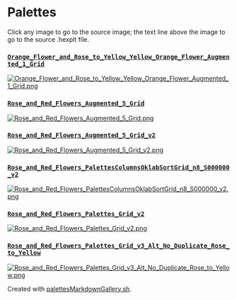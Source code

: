 # Palettes

Click any image to go to the source image; the text line above the image to go to the source .hexplt file.

### [`Orange_Flower_and_Rose_to_Yellow_Yellow_Orange_Flower_Augmented_1_Grid`](Orange_Flower_and_Rose_to_Yellow_Yellow_Orange_Flower_Augmented_1_Grid.hexplt)

[ ![Orange_Flower_and_Rose_to_Yellow_Yellow_Orange_Flower_Augmented_1_Grid.png](Orange_Flower_and_Rose_to_Yellow_Yellow_Orange_Flower_Augmented_1_Grid.png) ](Orange_Flower_and_Rose_to_Yellow_Yellow_Orange_Flower_Augmented_1_Grid.png)

### [`Rose_and_Red_Flowers_Augmented_5_Grid`](Rose_and_Red_Flowers_Augmented_5_Grid.hexplt)

[ ![Rose_and_Red_Flowers_Augmented_5_Grid.png](Rose_and_Red_Flowers_Augmented_5_Grid.png) ](Rose_and_Red_Flowers_Augmented_5_Grid.png)

### [`Rose_and_Red_Flowers_Augmented_5_Grid_v2`](Rose_and_Red_Flowers_Augmented_5_Grid_v2.hexplt)

[ ![Rose_and_Red_Flowers_Augmented_5_Grid_v2.png](Rose_and_Red_Flowers_Augmented_5_Grid_v2.png) ](Rose_and_Red_Flowers_Augmented_5_Grid_v2.png)

### [`Rose_and_Red_Flowers_PalettesColumnsOklabSortGrid_n8_S000000_v2`](Rose_and_Red_Flowers_PalettesColumnsOklabSortGrid_n8_S000000_v2.hexplt)

[ ![Rose_and_Red_Flowers_PalettesColumnsOklabSortGrid_n8_S000000_v2.png](Rose_and_Red_Flowers_PalettesColumnsOklabSortGrid_n8_S000000_v2.png) ](Rose_and_Red_Flowers_PalettesColumnsOklabSortGrid_n8_S000000_v2.png)

### [`Rose_and_Red_Flowers_Palettes_Grid_v2`](Rose_and_Red_Flowers_Palettes_Grid_v2.hexplt)

[ ![Rose_and_Red_Flowers_Palettes_Grid_v2.png](Rose_and_Red_Flowers_Palettes_Grid_v2.png) ](Rose_and_Red_Flowers_Palettes_Grid_v2.png)

### [`Rose_and_Red_Flowers_Palettes_Grid_v3_Alt_No_Duplicate_Rose_to_Yellow`](Rose_and_Red_Flowers_Palettes_Grid_v3_Alt_No_Duplicate_Rose_to_Yellow.hexplt)

[ ![Rose_and_Red_Flowers_Palettes_Grid_v3_Alt_No_Duplicate_Rose_to_Yellow.png](Rose_and_Red_Flowers_Palettes_Grid_v3_Alt_No_Duplicate_Rose_to_Yellow.png) ](Rose_and_Red_Flowers_Palettes_Grid_v3_Alt_No_Duplicate_Rose_to_Yellow.png)

Created with [palettesMarkdownGallery.sh](https://github.com/earthbound19/_ebDev/blob/master/scripts/imgAndVideo/palettesMarkdownGallery.sh).